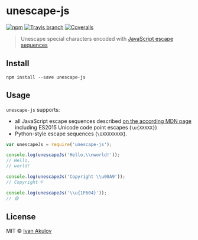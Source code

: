 # unescape-js

[![npm](https://img.shields.io/npm/v/unescape-js.svg?maxAge=2592000&style=flat-square)](https://www.npmjs.com/package/unescape-js) [![Travis branch](https://img.shields.io/travis/iamakulov/unescape-js/master.svg?maxAge=2592000&style=flat-square)](https://travis-ci.org/iamakulov/unescape-js) [![Coveralls](https://img.shields.io/coveralls/iamakulov/unescape-js.svg?maxAge=2592000&style=flat-square)](https://coveralls.io/github/iamakulov/unescape-js)

> Unescape special characters encoded with [JavaScript escape sequences](https://developer.mozilla.org/en-US/docs/Web/JavaScript/Guide/Grammar_and_types#Using_special_characters_in_strings)

## Install

```
npm install --save unescape-js
```
    
## Usage

`unescape-js` supports:
* all JavaScript escape sequences described [on the according MDN page](https://developer.mozilla.org/en-US/docs/Web/JavaScript/Guide/Grammar_and_types#Using_special_characters_in_strings) including ES2015 Unicode code point escapes (`\u{XXXXX}`)
*  Python-style escape sequences (`\UXXXXXXXX`).

```js
var unescapeJs = require('unescape-js');

console.log(unescapeJs('Hello,\\nworld!'));
// Hello,
// world!

console.log(unescapeJs('Copyright \\u00A9'));
// Copyright ©

console.log(unescapeJs('\\u{1F604}'));
// 😄
```

## License

MIT © [Ivan Akulov](http://iamakulov.com)